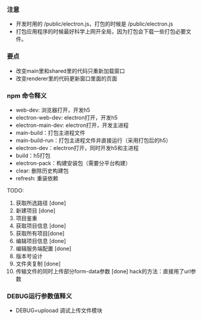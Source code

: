 ### 注意

* 开发时用的 /public/electron.js，打包的时候是 /public/electron.js
* 打包应用程序的时候最好科学上网开全局，因为打包会下载一些打包必要文件。


### 要点

* 改变main里和shared里的代码只重新加载窗口
* 改变renderer里的代码更新窗口里面的页面


### npm 命令释义

* web-dev: 浏览器打开，开发h5
* electron-web-dev: electron打开，开发h5
* electron-main-dev: electron打开，开发主进程
* main-build：打包主进程文件
* main-build-run：打包主进程文件并直接运行（采用打包后的h5）
* electron-dev：electron打开，同时开发h5和主进程
* build：h5打包
* electron-pack：构建安装包（需要分平台构建）
* clear: 删除历史构建包
* refresh: 重装依赖


TODO:
1. 获取所选路径 [done]
2. 新建项目 [done]
3. 项目鉴重
4. 获取项目信息 [done]
5. 获取所有项目[done]
6. 编辑项目信息 [done]
7. 编辑服务端配置  [done]
8. 版本号设计
9. 文件夹复制  [done]
10. 传输文件的同时上传部分form-data参数 [done] hack的方法：直接用了url参数


### DEBUG运行参数值释义

* DEBUG=uplooad 调试上传文件模块